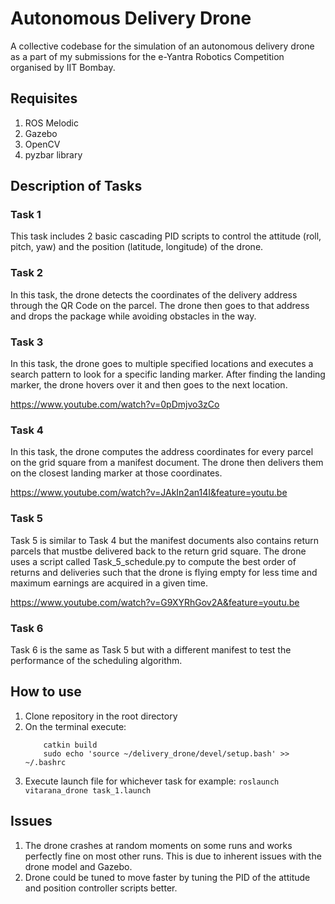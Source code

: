 # Autonomous Delivery Drone

A collective codebase for the simulation of an autonomous delivery drone as a part of my submissions for the e-Yantra Robotics Competition organised by IIT Bombay.

## Requisites
  1. ROS Melodic
  2. Gazebo
  3. OpenCV
  4. pyzbar library
  
  
  
## Description of Tasks

  ### Task 1
  This task includes 2 basic cascading PID scripts to control the attitude (roll, pitch, yaw) and the position (latitude, longitude) of the drone. 

  ### Task 2
  In this task, the drone detects the coordinates of the delivery address through the QR Code on the parcel. The drone then goes to that address and drops the package while avoiding obstacles in the way.

  ### Task 3
  In this task, the drone goes to multiple specified locations and executes a search pattern to look for a specific landing marker. After finding the landing marker, the drone hovers over it and then goes to the next location.
  
  https://www.youtube.com/watch?v=0pDmjvo3zCo

  ### Task 4
  In this task, the drone computes the address coordinates for every parcel on the grid square from a manifest document. The drone then delivers them on the closest landing marker at those coordinates.
  
  https://www.youtube.com/watch?v=JAkIn2an14I&feature=youtu.be

  ### Task 5
  Task 5 is similar to Task 4 but the manifest documents also contains return parcels that mustbe delivered back to the return grid square. The drone uses a script called Task_5_schedule.py to compute the best order of returns and deliveries such that the drone is flying empty for less time and maximum earnings are acquired in a given time.
  
  https://www.youtube.com/watch?v=G9XYRhGov2A&feature=youtu.be

  ### Task 6
  Task 6 is the same as Task 5 but with a different manifest to test the performance of the scheduling algorithm.
    
    
    
## How to use

  1. Clone repository in the root directory
  2. On the terminal execute:
     ``` cd ~/delivery_drone
         catkin build
         sudo echo 'source ~/delivery_drone/devel/setup.bash' >> ~/.bashrc
     ```
  3. Execute launch file for whichever task for example:
     ```roslaunch vitarana_drone task_1.launch```
     
     
     
## Issues
  
  1. The drone crashes at random moments on some runs and works perfectly fine on most other runs. This is due to inherent issues with the drone model and Gazebo.
  2. Drone could be tuned to move faster by tuning the PID of the attitude and position controller scripts better.

